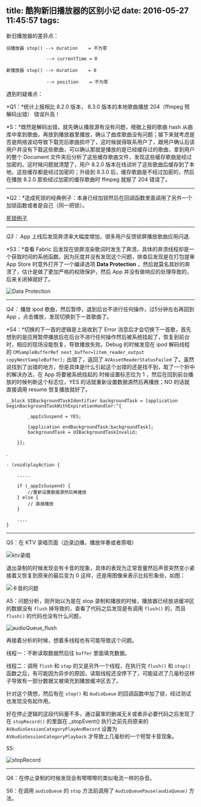 title: 酷狗新旧播放器的区别小记
date: 2016-05-27 11:45:57
tags:
---
新旧播放器的差异点：

	旧播放器 stop() --> duration    = 不为零
	
	               --> currentTime = 0
	
	新播放器 stop() --> duration    = 0
	
	               --> position    = 不为零                

遇到的疑难点：

*Q1：*统计上报相比 8.2.0 版本， 8.3.0 版本的本地歌曲播放 204（ffmpeg 预解码出错） 错误升高！

*S：*既然是解码出错，就先确认播放源有没有问题，根据上报的歌曲 hash 从曲库中拿到歌曲，再放到播放器里播放，确认了曲库歌曲没有问题；接下来就考虑是否是网络波动导致下载完后歌曲损坏了，这时候就得联系用户了，跟用户确认后该用户并没有下载这些歌曲，可以确认那就是播放的是已经缓存过的歌曲，拿到用户的整个 Document 文件夹后分析了这些缓存歌曲文件，发现这些缓存歌曲是经过加密的。这时候问题就清楚了，用户 8.2.0 版本在线试听了这些歌曲后缓存到了本地，这些缓存都是经过加密的；升级到 8.3.0 后，缓存歌曲是不经过加密的，然后在播放 8.2.0 那些经过加密的缓存歌曲时 ffmpeg 就报了 204 错误了。

***

*Q2：*造成死锁的经典例子：本身已经加锁然后在回调函数里面调用了另外一个加锁函数或者是自己（同一把锁）。

[死锁例子][1]

[1]:	../../../../images/%E6%AD%BB%E9%94%81%E4%BE%8B%E5%AD%90.png

***

*Q3：* App 上线后发现奔溃率大幅度增加，很多用户反馈锁屏播放歌曲应用闪退.

*S3：*查看 Fabric 后发现在锁屏渲染歌词时发生了奔溃，具体的奔溃线程却是一个获取时间的系统函数。因为灰度并没有发现这个问题，排查后发现是在打包提审 App Store 时意外打开了一个编译选项 **Data Protection** ，然后就莫名其妙的奔溃了，估计是做了更加严格的权限保护，然后 App 并没有做响应的处理导致的，后来关闭掉就好了。

![Data Protection](../../../../images/dataProtection.png)

***

*Q4：* 播放 ipod 歌曲，然后暂停，退到后台不进行任何操作，过5分钟左右再回到 App ，点击播放，发现切换到下一首歌曲了。

*S4：*切换的下一首的逻辑是上层收到了 Error 消息后才会切换下一首歌，首先想到的是应用暂停播放后在后台不进行任何操作然后被系统挂起了，恢复到前台时，相应的现场没能恢复，导致播放失败。Debug 的时候发现在 ipod 解码线程的 
``CMSampleBufferRef next_buffer=[item_reader_output copyNextSampleBuffer];`` 
出错了，返回了 ``AVAssetReaderStatusFailed`` 了。虽然说找到了出错的地方，但是具体是什么引起这个出错的还是找不到，取了一个折中的解决办法，在 App 将要被系统挂起的 时候设置标志位为 1 ，然后在回到前台播放的时候判断这个标志位，YES 的话就重新设置数据源然后再播放；NO 的话就直接调用 resume 恢复播放就好了。

```
__block UIBackgroundTaskIdentifier backgroundTask = [application beginBackgroundTaskWithExpirationHandler:^{
        
        _appIsSuspend = YES;
        
        [application endBackgroundTask:backgroundTask];
        backgroundTask = UIBackgroundTaskInvalid;
        
    }];
```

.

```
- (void)playAction {
    
    .....
    
    if (_appIsSuspend) {
        //重新设置数据源然后再播放
    } else {
        // 直接播放
    }
    
    ....
}
```
***

Q5：在 KTV 录唱页面（边录边播，播放伴奏或者原唱）

![ktv录唱](../../../../images/ktv.jpg)

退出录制的时候发现会有卡音的现象，具体的表现为正常音量然后声音突然变小紧接着又恢复到原来的最后变为 0 这样，还是用图像来表示比较形象些，如图：

![卡音的问题](../../../../images/卡音的问题.png)

A5：问题分析，刚开始以为是在 stop 录制和播放的时候，播放器已经放进缓冲区的数据没有 ``flush`` 掉导致的，查看了代码之后发现是有调用 ``flush()`` 的，而且 ``flush()`` 的代码也没有什么问题，

![audioQueue_flush](../../../../images/audioQueue_flush.jpg)

再接着分析的时候，想着多线程也有可能导致这个问题。

线程一：不断读取数据然后往 ``buffer`` 里面填充数据。

线程二：调用 ``flush`` 和 ``stop`` 的又是另外一个线程，在执行完 ``flush()`` 和 ``stop()`` 函数之后，有可能因为异步的原因，读取线程还没停下了，可能延迟了几毫秒这样子导致有一部分数据又被填充到播放缓冲区去了。

针对这个猜想，然后有在 ``stop()`` 和 ``AudioQueue`` 的回调函数中加了锁，经过测试也发现没有起作用。

好在停止逻辑的这段代码量不多，通过最笨的删减无关或者非必要代码之后发现了在 ``stopRecord()`` 的里面在 _stopEvent() 执行之前先将原来的 ``AVAudioSessionCategoryPlayAndRecord`` 设置为 ``AVAudioSessionCategoryPlayback`` 才导致上几毫秒的一个短暂卡音现象。

S5: 

![stopRecord](../../../../images/stopRecord.png)

***

Q6：在停止录制的时候发现会有嚓嚓嚓的类似电流一样的杂音。

S6：在调用 ``audioQueue`` 的 ``stop`` 方法前调用了 ``AudioQueuePause(audioQueue)`` 方法。